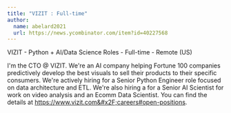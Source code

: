 ```yaml
---
title: "VIZIT : Full-time"
author:
  name: abelard2021
  url: https://news.ycombinator.com/item?id=40227568
---
```

VIZIT - Python + AI&#x2F;Data Science Roles - Full-time - Remote (US)

I&#x27;m the CTO @ VIZIT. We&#x27;re an AI company helping Fortune 100 companies predictively develop the best visuals to sell their products to their specific consumers. We&#x27;re actively hiring for a Senior Python Engineer role focused on data architecture and ETL. We&#x27;re also hiring a for a Senior AI Scientist for work on video analysis and an Ecomm Data Scientist. You can find the details at <a href="https:&#x2F;&#x2F;www.vizit.com&#x2F;careers#open-positions" rel="nofollow">https:&#x2F;&#x2F;www.vizit.com&#x2F;careers#open-positions</a>.
